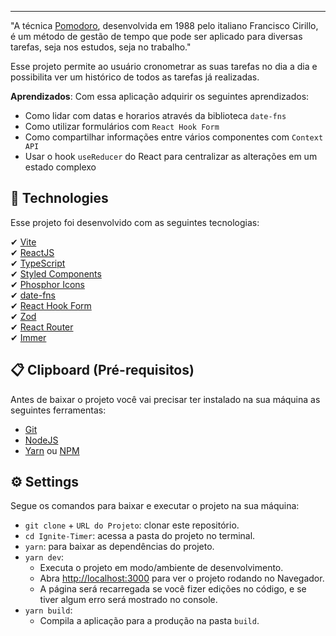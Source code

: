<!-- <h1 align="center">
    <img alt="Logo Ignite" title="Logo Ignite" src="./.github/images/logo-ignite.svg" />
    Ignite Timer
</h1>

<p align="center">
 <a href="#-demonstration">Demonstration</a> |
 <a href="#-deploy">Deploy</a> |
 <a href="#-technologies">Technologies</a> |
 <a href="#-layout">Layout</a> |
 <a href="#-clipboard-pré-requisitos">Clipboard</a> |
 <a href="#-settings">Settings</a>
</p> -->

---

"A técnica [Pomodoro](https://brasilescola.uol.com.br/dicas-de-estudo/tecnica-pomodoro-que-e-e-como-funciona.htm
), desenvolvida em 1988 pelo italiano Francisco Cirillo, é um método de gestão de tempo que pode ser aplicado para diversas tarefas, seja nos estudos, seja no trabalho."

Esse projeto permite ao usuário cronometrar as suas tarefas no dia a dia e possibilita ver um histórico de todos as tarefas já realizadas.

**Aprendizados**: Com essa aplicação adquirir os seguintes aprendizados: 
  - Como lidar com datas e horarios através da biblioteca `date-fns`
  - Como utilizar formulários com `React Hook Form`
  - Como compartilhar informações entre vários componentes com `Context API`
  - Usar o hook `useReducer` do React para centralizar as alterações em um estado complexo
  

<!-- * Caso goste do projeto marque a estrelinha⭐ e compartilhe para me ajudar 👍, e me siga para ver outros projetos meus.

## 📷 Demonstration
<p align="center">
    <img alt="Capa do projeto" title="Capa do projeto" src="./.github/images/cover.png" />
</p>
<p align="center">
    <img
        alt="Gif de demonstração do projeto" 
        title="Gif de demonstração do projeto" 
        src="./.github/images/ignite_timer-demonstration.gif" 
    />
</p> -->


<!-- ## 💻 Deploy

Clique no link a seguir para executar o projeto na sua máquina: <a target="_blank" href="https://02-ignite-timer-gamma.vercel.app/">Link</a> -->


## 🚀 Technologies

Esse projeto foi desenvolvido com as seguintes tecnologias:

✔ [Vite](https://vitejs.dev/)
<br/>
✔ [ReactJS](https://reactjs.org/)
<br/>
✔ [TypeScript](https://www.typescriptlang.org/)
<br/>
✔ [Styled Components](https://styled-components.com/docs)
<br/>
✔ [Phosphor Icons](https://phosphoricons.com/)
<br/>
✔ [date-fns](https://date-fns.org/docs/Getting-Started)
<br/>
✔ [React Hook Form](https://react-hook-form.com/)
<br/>
✔ [Zod](https://github.com/colinhacks/zod)
<br/>
✔ [React Router](https://reactrouter.com/en/v6.3.0/getting-started/overview)
<br/>
✔ [Immer](https://github.com/immerjs/immer)
<br/>


<!-- ## 🎨 Layout

Você pode visualizar o layout do projeto através [desse link](https://www.figma.com/file/nCeslCY32mG7newtwTpuks/Ignite-Timer-(Community)?node-id=11%3A599). É necessário ter conta no [Figma](https://www.figma.com/) para acessá-lo.
 -->

## 📋 Clipboard (Pré-requisitos)

Antes de baixar o projeto você vai precisar ter instalado na sua máquina as seguintes ferramentas:

* [Git](https://git-scm.com)
* [NodeJS](https://nodejs.org/en/)
* [Yarn](https://yarnpkg.com/) ou [NPM](https://www.npmjs.com/)


## ⚙ Settings

Segue os comandos para baixar e executar o projeto na sua máquina:

* `git clone` + `URL do Projeto`: clonar este repositório.
* `cd Ignite-Timer`: acessa a pasta do projeto no terminal.
* `yarn`: para baixar as dependências do projeto.
* `yarn dev`: 
    - Executa o projeto em modo/ambiente de desenvolvimento.
    - Abra [http://localhost:3000](http://localhost:3000) para ver o projeto rodando no Navegador.
    - A página será recarregada se você fizer edições no código, e se tiver algum erro será mostrado no console.
* `yarn build`: 
    - Compila a aplicação para a produção na pasta `build`.
